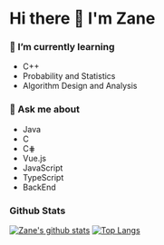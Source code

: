 # Hi there 👋 I'm Zane

### 🌱 I’m currently learning 

- C++
- Probability and Statistics
- Algorithm Design and Analysis

### 💬 Ask me about
- Java
- C
- C⋕
- Vue.js
- JavaScript
- TypeScript
- BackEnd
<!--
**zane0703/zane0703** is a ✨ _special_ ✨ repository because its `README.md` (this file) appears on your GitHub profile.

Here are some ideas to get you started:

- 🔭 I’m currently working on ...
- 🌱 I’m currently learning ...
- 👯 I’m looking to collaborate on ...
- 🤔 I’m looking for help with ...
- 💬 Ask me about ...
- 📫 How to reach me: ...
- 😄 Pronouns: ...
- ⚡ Fun fact: ...
-->
### Github Stats

[![Zane's github stats](https://github-readme-stats.vercel.app/api?username=zane0703&show_icons=true&theme=dark&bg_color=000000&border_color=000000&icon_color=3333ff)](https://github.com/anuraghazra/github-readme-stats)
[![Top Langs](https://github-readme-stats.vercel.app/api/top-langs/?username=zane0703&layout=compact&hide=jupyter%20notebook)](https://github.com/anuraghazra/github-readme-stats)
